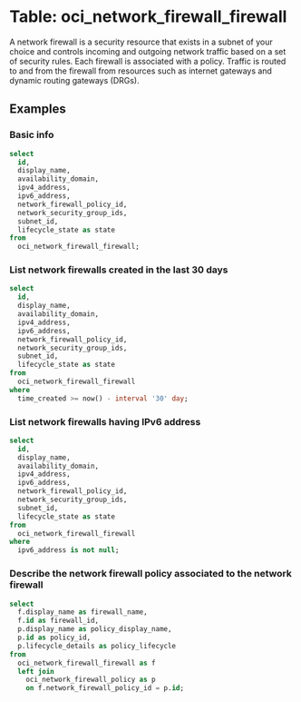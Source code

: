 # Table: oci_network_firewall_firewall

A network firewall is a security resource that exists in a subnet of your choice and controls incoming and outgoing network traffic based on a set of security rules. Each firewall is associated with a policy. Traffic is routed to and from the firewall from resources such as internet gateways and dynamic routing gateways (DRGs).

## Examples

### Basic info

```sql
select
  id,
  display_name,
  availability_domain,
  ipv4_address,
  ipv6_address,
  network_firewall_policy_id,
  network_security_group_ids,
  subnet_id,
  lifecycle_state as state
from
  oci_network_firewall_firewall;
```

### List network firewalls created in the last 30 days

```sql
select
  id,
  display_name,
  availability_domain,
  ipv4_address,
  ipv6_address,
  network_firewall_policy_id,
  network_security_group_ids,
  subnet_id,
  lifecycle_state as state
from
  oci_network_firewall_firewall
where
  time_created >= now() - interval '30' day;
```

### List network firewalls having IPv6 address

```sql
select
  id,
  display_name,
  availability_domain,
  ipv4_address,
  ipv6_address,
  network_firewall_policy_id,
  network_security_group_ids,
  subnet_id,
  lifecycle_state as state
from
  oci_network_firewall_firewall
where
  ipv6_address is not null;
```

### Describe the network firewall policy associated to the network firewall

```sql
select
  f.display_name as firewall_name,
  f.id as firewall_id,
  p.display_name as policy_display_name,
  p.id as policy_id,
  p.lifecycle_details as policy_lifecycle 
from
  oci_network_firewall_firewall as f 
  left join
    oci_network_firewall_policy as p 
    on f.network_firewall_policy_id = p.id;
```
